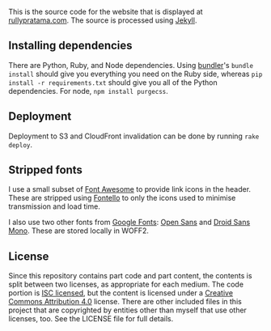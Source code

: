 This is the source code for the website that is displayed at
[rullypratama.com][]. The source is processed using [Jekyll][].

[rullypratama.com]: https://rullypratama.com
[Jekyll]: http://jekyllrb.com

## Installing dependencies

There are Python, Ruby, and Node dependencies. Using [bundler][]'s `bundle
install` should give you everything you need on the Ruby side, whereas `pip
install -r requirements.txt` should give you all of the Python dependencies.
For node, `npm install purgecss`.

[bundler]: http://bundler.io/

## Deployment

Deployment to S3 and CloudFront invalidation can be done by running `rake
deploy`.

## Stripped fonts

I use a small subset of [Font Awesome][] to provide link icons in the header.
These are stripped using [Fontello][] to only the icons used to minimise
transmission and load time.

I also use two other fonts from [Google Fonts][]: [Open Sans][] and [Droid Sans
Mono][]. These are stored locally in WOFF2.

[Font Awesome]: http://fortawesome.github.io/Font-Awesome/
[Fontello]: http://fontello.com
[Google Fonts]: https://www.google.com/fonts
[Open Sans]: http://www.google.com/fonts/specimen/Open+Sans
[Droid Sans Mono]: http://www.google.com/fonts/specimen/Droid+Sans+Mono

## License

Since this repository contains part code and part content, the contents is
split between two licenses, as appropriate for each medium. The code portion is
[ISC licensed][isc], but the content is licensed under a [Creative Commons
Attribution 4.0][cc] license. There are other included files in this project
that are copyrighted by entities other than myself that use other licenses,
too. See the LICENSE file for full details.

[isc]: http://en.wikipedia.org/wiki/ISC_license
[cc]: http://creativecommons.org/licenses/by/4.0/
